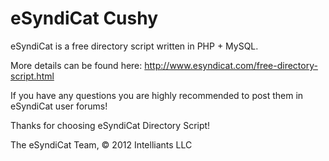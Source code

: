 eSyndiCat Cushy
===============

eSyndiCat is a free directory script written in PHP + MySQL.

More details can be found here:
http://www.esyndicat.com/free-directory-script.html

If you have any questions you are highly recommended to post them
in eSyndiCat user forums!

Thanks for choosing eSyndiCat Directory Script!

The eSyndiCat Team,
&copy; 2012 Intelliants LLC
